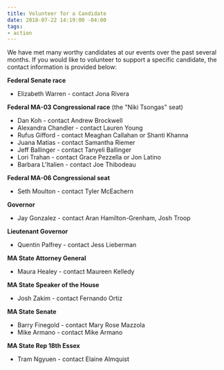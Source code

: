 ```yaml
---
title: Volunteer for a Candidate
date: 2018-07-22 14:19:00 -04:00
tags:
- action
---
```


We have met many worthy candidates at our events over the past several months. If you would like to volunteer to support a specific candidate, the contact information is provided below: 

**Federal Senate race**
* Elizabeth Warren - contact Jona Rivera

**Federal MA-03 Congressional race** (the "Niki Tsongas" seat)
* Dan Koh - contact Andrew Brockwell
* Alexandra Chandler - contact Lauren Young
* Rufus Gifford - contact Meaghan Callahan or Shanti Khanna
* Juana Matias - contact Samantha Riemer
* Jeff Ballinger - contact Tanyeli Ballinger
* Lori Trahan - contact Grace Pezzella or Jon Latino
* Barbara L'Italien - contact Joe Thibodeau

**Federal MA-06 Congressional seat**
* Seth Moulton - contact Tyler McEachern

**Governor**
* Jay Gonzalez - contact Aran Hamilton-Grenham, Josh Troop

**Lieutenant Governor**
* Quentin Palfrey - contact Jess Lieberman

**MA State Attorney General**
* Maura Healey - contact Maureen Kelledy

**MA State Speaker of the House**
* Josh Zakim - contact Fernando Ortiz

**MA State Senate**
* Barry Finegold - contact Mary Rose Mazzola
* Mike Armano - contact Mike Armano

**MA State Rep 18th Essex**
* Tram Ngyuen - contact Elaine Almquist